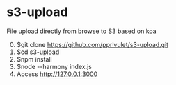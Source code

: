 # s3-upload
File upload directly from browse to S3 based on koa

0. $git clone https://github.com/pprivulet/s3-upload.git
1. $cd s3-upload
2. $npm install
3. $node --harmony index.js
4. Access http://127.0.0.1:3000
